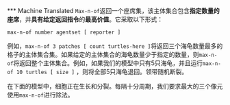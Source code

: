 ﻿*** Machine Translated
`Max-n-of`返回一个座席集，该主体集合包含**指定数量的座席**，并**具有给定返回指令**的**最高价值**。它采取以下形式：

`max-n-of number agentset [ reporter ]`

例如，`max-n-of 3 patches [ count turtles-here ]`将返回三个海龟数量最多的格子的主体集合集。如果给定的主体集合的海龟数量少于指定的数量，则`max-n-of`将返回整个主体集合。例如，如果我们的模型中只有5只海龟，并且运行`max-n-of 10 turtles [ size ]` ，则将全部5只海龟退回。领带随机断裂。

在下面的模型中，细胞正在生长和分裂。每隔十分周期，我们要求最大的三个像元使用`max-n-of`进行除法。